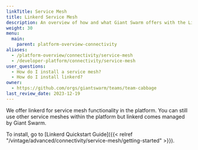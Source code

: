 ```yaml
---
linkTitle: Service Mesh
title: Linkerd Service Mesh
description: An overview of how and what Giant Swarm offers with the Linkerd Service Mesh.
weight: 30
menu:
  main:
    parent: platform-overview-connectivity
aliases:
  - /platform-overview/connectivity/service-mesh
  - /developer-platform/connectivity/service-mesh
user_questions:
  - How do I install a service mesh?
  - How do I install linkerd?
owner:
  - https://github.com/orgs/giantswarm/teams/team-cabbage
last_review_date: 2023-12-19
---
```


We offer linkerd for service mesh functionality in the platform. You can still use other service meshes within the platform but linkerd comes managed by Giant Swarm.

To install, go to [Linkerd Quickstart Guide]({{< relref "/vintage/advanced/connectivity/service-mesh/getting-started" >}}).

